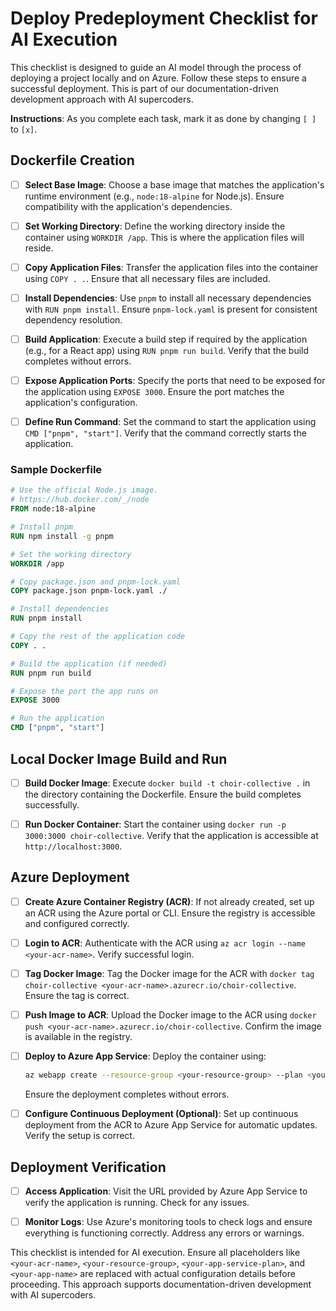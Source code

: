 # Deploy Predeployment Checklist for AI Execution

This checklist is designed to guide an AI model through the process of deploying a project locally and on Azure. Follow these steps to ensure a successful deployment. This is part of our documentation-driven development approach with AI supercoders.

**Instructions**: As you complete each task, mark it as done by changing `[ ]` to `[x]`.

## Dockerfile Creation

- [ ] **Select Base Image**: Choose a base image that matches the application's runtime environment (e.g., `node:18-alpine` for Node.js). Ensure compatibility with the application's dependencies.

- [ ] **Set Working Directory**: Define the working directory inside the container using `WORKDIR /app`. This is where the application files will reside.

- [ ] **Copy Application Files**: Transfer the application files into the container using `COPY . .`. Ensure that all necessary files are included.

- [ ] **Install Dependencies**: Use `pnpm` to install all necessary dependencies with `RUN pnpm install`. Ensure `pnpm-lock.yaml` is present for consistent dependency resolution.

- [ ] **Build Application**: Execute a build step if required by the application (e.g., for a React app) using `RUN pnpm run build`. Verify that the build completes without errors.

- [ ] **Expose Application Ports**: Specify the ports that need to be exposed for the application using `EXPOSE 3000`. Ensure the port matches the application's configuration.

- [ ] **Define Run Command**: Set the command to start the application using `CMD ["pnpm", "start"]`. Verify that the command correctly starts the application.

### Sample Dockerfile

```dockerfile
# Use the official Node.js image.
# https://hub.docker.com/_/node
FROM node:18-alpine

# Install pnpm
RUN npm install -g pnpm

# Set the working directory
WORKDIR /app

# Copy package.json and pnpm-lock.yaml
COPY package.json pnpm-lock.yaml ./

# Install dependencies
RUN pnpm install

# Copy the rest of the application code
COPY . .

# Build the application (if needed)
RUN pnpm run build

# Expose the port the app runs on
EXPOSE 3000

# Run the application
CMD ["pnpm", "start"]
```

## Local Docker Image Build and Run

- [ ] **Build Docker Image**: Execute `docker build -t choir-collective .` in the directory containing the Dockerfile. Ensure the build completes successfully.

- [ ] **Run Docker Container**: Start the container using `docker run -p 3000:3000 choir-collective`. Verify that the application is accessible at `http://localhost:3000`.

## Azure Deployment

- [ ] **Create Azure Container Registry (ACR)**: If not already created, set up an ACR using the Azure portal or CLI. Ensure the registry is accessible and configured correctly.

- [ ] **Login to ACR**: Authenticate with the ACR using `az acr login --name <your-acr-name>`. Verify successful login.

- [ ] **Tag Docker Image**: Tag the Docker image for the ACR with `docker tag choir-collective <your-acr-name>.azurecr.io/choir-collective`. Ensure the tag is correct.

- [ ] **Push Image to ACR**: Upload the Docker image to the ACR using `docker push <your-acr-name>.azurecr.io/choir-collective`. Confirm the image is available in the registry.

- [ ] **Deploy to Azure App Service**: Deploy the container using:
  ```bash
  az webapp create --resource-group <your-resource-group> --plan <your-app-service-plan> --name <your-app-name> --deployment-container-image-name <your-acr-name>.azurecr.io/choir-collective
  ```
  Ensure the deployment completes without errors.

- [ ] **Configure Continuous Deployment (Optional)**: Set up continuous deployment from the ACR to Azure App Service for automatic updates. Verify the setup is correct.

## Deployment Verification

- [ ] **Access Application**: Visit the URL provided by Azure App Service to verify the application is running. Check for any issues.

- [ ] **Monitor Logs**: Use Azure's monitoring tools to check logs and ensure everything is functioning correctly. Address any errors or warnings.

This checklist is intended for AI execution. Ensure all placeholders like `<your-acr-name>`, `<your-resource-group>`, `<your-app-service-plan>`, and `<your-app-name>` are replaced with actual configuration details before proceeding. This approach supports documentation-driven development with AI supercoders.
